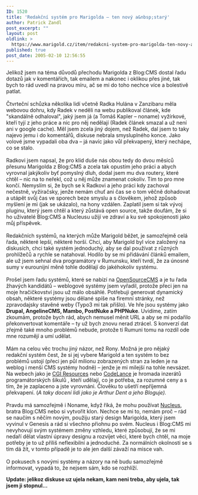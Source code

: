 ```yaml
---
ID: 1520
title: 'Redakční systém pro Marigolda – ten nový a&nbsp;starý'
author: Patrick Zandl
post_excerpt: ""
layout: post
oldlink: >
  https://www.marigold.cz/item/redakcni-system-pro-marigolda-ten-novy-a-stary
published: true
post_date: 2005-02-10 12:56:55
---
```

<p>Jelikož jsem na téma důvodů přechodu Marigolda z Blog:CMS dostal řadu dotazů jak v komentářích, tak emailem a nakonec i oklikou přes jiné, tak bych to rád uvedl na pravou míru, ač se mi do toho nechce více a bolestivě patlat. <br /><br />Čtvrteční schůzka několika lidí včetně Radka Hulána v Zanzibaru měla webovou dohru, kdy Radek v neděli na webu publikoval článek, kde "skandálně odhaloval", jaký jsem já (a Tomáš Kapler – noname) vyžírkové, kteří tyjí z jeho práce a nic pro něj nedělají (Radek článek smazal a už není ani v google cache). Měl jsem zcela jiný dojem, než Radek, dal jsem to taky najevo jemu i do komentářů, diskuse nebrala smysluplného konce. Jako volové jsme vypadali oba dva – já navíc jako vůl překvapený, který nechápe, co se stalo. <br /><br />Radkovi jsem napsal, že pro klid duše nás obou tedy do dvou měsíců přesunu Marigolda z Blog:CMS a zcela tak opustím jeho práci a abych vyrovnal jakýkoliv byť pomyslný dluh, dodal jsem mu dva routery, které chtěl – nic na to neřekl, což u něj může znamenat cokoliv. Tím to pro mne končí. Nemyslím si, že bych se k Radkovi a jeho práci kdy zachoval nečestně, vyžíračsky, jenže nemám chuť ani čas se o tom věčně dohadovat a utápět svůj čas ve sporech beze smyslu a s člověkem, jehož způsob myšlení je mi (jak se ukázalo), na hony vzdálen. Zaplatil jsem si tak vývoj pluginu, který jsem chtěl a který zůstává open source, takže doufám, že si ho uživatelé Blog:CMS a Nucleusu užijí ve zdraví a ku své spokojenosti jako můj příspěvek. &nbsp;<br /><br />Redakčních systémů, na kterých může Marigold běžet, je samozřejmě celá řada, některé lepší, některé horší. Chci, aby Marigold byl více založený na diskusích, chci také systém jednoduchý, aby se dal používat z různých prohlížečů a rychle se natahoval. Hodilo by se mi přidávání článků emailem, ale už jsem sehnal dva programátory v Rumunsku, kteří tvrdí, že za únosné sumy v eurounijní měně tohle dodělají do jakéhokoliv systému. <br /><br />Prošel jsem řadu systémů, které se nabízí na <a href="http://www.opensourcecms.com/" >OpenSourceCMS</a> a je tu řada žhavých kandidátů – weblogové systémy jsem vyřadil, protože přeci jen na moje hračičkovství jsou už málo obsáhlé. Potřebuji generovat dynamický obsah, některé systémy jsou dělané spíše na firemní stránky, než zpravodajsky stavěné weby (Typo3 mi tak přišlo). Ve hře jsou systémy jako <b>Drupal, AngelineCMS, Mambo, PostNuke a PHPNuke</b>. Uvidíme, zatím zkoumám, protože bych rád, abych nemusel měnit URL a aby se mi podařilo překonvertovat komentáře – ty už bych znovu nerad ztrácel. S konverzí dat zřejmě také mnoho problémů nebude, protože ti Rumuni tomu na rozdíl ode mne rozumějí a umí udělat. <br /><br />Mám na celou věc trochu jiný názor, než Rony. Možná je pro nějaký redakční systém čest, že si jej vybere Marigold a ten systém to bez problémů ustojí (přeci jen půl milionu zobrazených stran za leden je na weblog i menší CMS systémy hodně) – jenže je mi milejší na tohle nevsázet. Na webech jako je <a href="http://cgi.resourceindex.com">CGI Resources</a> nebo <a href="http://www.codelance.com/">CodeLance</a> je hromada inzerátů programátorských šikulů , kteří udělají, co je potřeba, za rozumné ceny a s tím, že je zaplaceno a jste vyrovnáni. Člověku to ušetří nepříjemná překvapení. (<span style="FONT-STYLE: italic">A taky docení lidi jako je Arthur Dent a jeho Bloguje).</span><br /><br />Pravdu má samozřejmě i Noname, když říká, že mohu používat <a href="http://www.nucleus.org">Nucleus</a>, bratra Blog:CMS nebo si vytvořit klon. Nechce se mi to, nemám proč – rád se naučím s něčím novým, použiju starý design Marigolda, který jsem vyvinul v Genesis a rád si všechno přiohnu po svém. Nucleus i Blog:CMS mi nevyhovují svým systémem změny vzhledu, které způsobují, že se mi nedaří dělat vlastní úpravy designu a rozvíjet věci, které bych chtěl, na moje potřeby je to už příliš neflexibilní a jednoduché. Za normálních okolností se s tím dá žít, v tomto případě je to ale jen další závaží na misce vah. <br /><br />O pokusech s novými systémy a názory na ně budu samozřejmě informovat, vypadá to, že nejsem sám, kdo se rozhlíží. </p>

<p><strong>Update: jelikoz diskuse uz ujela nekam, kam neni treba, aby ujela, tak jsem ji stopnul...</strong>
</p>
